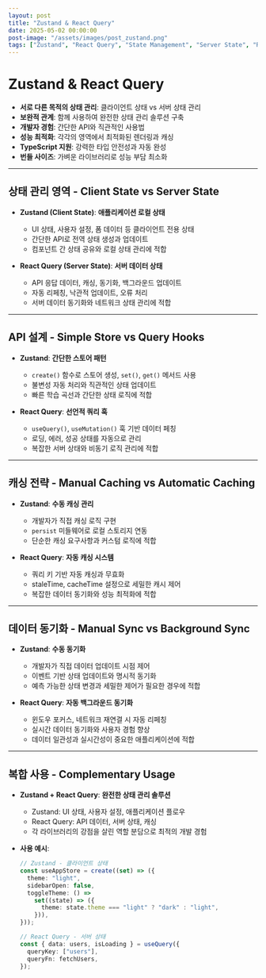 ```yaml
---
layout: post
title: "Zustand & React Query"
date: 2025-05-02 00:00:00
post-image: "/assets/images/post_zustand.png"
tags: ["Zustand", "React Query", "State Management", "Server State", "React"]
---
```


# Zustand & React Query

- **서로 다른 목적의 상태 관리**: 클라이언트 상태 vs 서버 상태 관리
- **보완적 관계**: 함께 사용하여 완전한 상태 관리 솔루션 구축
- **개발자 경험**: 간단한 API와 직관적인 사용법
- **성능 최적화**: 각각의 영역에서 최적화된 렌더링과 캐싱
- **TypeScript 지원**: 강력한 타입 안전성과 자동 완성
- **번들 사이즈**: 가벼운 라이브러리로 성능 부담 최소화

---

## 상태 관리 영역 - Client State vs Server State

- **Zustand (Client State)**: **애플리케이션 로컬 상태**

  - UI 상태, 사용자 설정, 폼 데이터 등 클라이언트 전용 상태
  - 간단한 API로 전역 상태 생성과 업데이트
  - 컴포넌트 간 상태 공유와 로컬 상태 관리에 적합

- **React Query (Server State)**: **서버 데이터 상태**
  - API 응답 데이터, 캐싱, 동기화, 백그라운드 업데이트
  - 자동 리페칭, 낙관적 업데이트, 오류 처리
  - 서버 데이터 동기화와 네트워크 상태 관리에 적합

---

## API 설계 - Simple Store vs Query Hooks

- **Zustand**: **간단한 스토어 패턴**

  - `create()` 함수로 스토어 생성, `set()`, `get()` 메서드 사용
  - 불변성 자동 처리와 직관적인 상태 업데이트
  - 빠른 학습 곡선과 간단한 상태 로직에 적합

- **React Query**: **선언적 쿼리 훅**
  - `useQuery()`, `useMutation()` 훅 기반 데이터 페칭
  - 로딩, 에러, 성공 상태를 자동으로 관리
  - 복잡한 서버 상태와 비동기 로직 관리에 적합

---

## 캐싱 전략 - Manual Caching vs Automatic Caching

- **Zustand**: **수동 캐싱 관리**

  - 개발자가 직접 캐싱 로직 구현
  - `persist` 미들웨어로 로컬 스토리지 연동
  - 단순한 캐싱 요구사항과 커스텀 로직에 적합

- **React Query**: **자동 캐싱 시스템**
  - 쿼리 키 기반 자동 캐싱과 무효화
  - staleTime, cacheTime 설정으로 세밀한 캐시 제어
  - 복잡한 데이터 동기화와 성능 최적화에 적합

---

## 데이터 동기화 - Manual Sync vs Background Sync

- **Zustand**: **수동 동기화**

  - 개발자가 직접 데이터 업데이트 시점 제어
  - 이벤트 기반 상태 업데이트와 명시적 동기화
  - 예측 가능한 상태 변경과 세밀한 제어가 필요한 경우에 적합

- **React Query**: **자동 백그라운드 동기화**
  - 윈도우 포커스, 네트워크 재연결 시 자동 리페칭
  - 실시간 데이터 동기화와 사용자 경험 향상
  - 데이터 일관성과 실시간성이 중요한 애플리케이션에 적합

---

## 복합 사용 - Complementary Usage

- **Zustand + React Query**: **완전한 상태 관리 솔루션**

  - Zustand: UI 상태, 사용자 설정, 애플리케이션 플로우
  - React Query: API 데이터, 서버 상태, 캐싱
  - 각 라이브러리의 강점을 살린 역할 분담으로 최적의 개발 경험

- **사용 예시**:

  ```typescript
  // Zustand - 클라이언트 상태
  const useAppStore = create((set) => ({
    theme: "light",
    sidebarOpen: false,
    toggleTheme: () =>
      set((state) => ({
        theme: state.theme === "light" ? "dark" : "light",
      })),
  }));

  // React Query - 서버 상태
  const { data: users, isLoading } = useQuery({
    queryKey: ["users"],
    queryFn: fetchUsers,
  });
  ```
